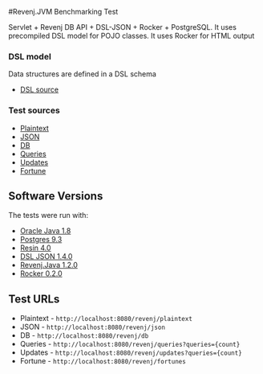#Revenj.JVM Benchmarking Test

Servlet + Revenj DB API + DSL-JSON + Rocker + PostgreSQL.
It uses precompiled DSL model for POJO classes.
It uses Rocker for HTML output

### DSL model
Data structures are defined in a DSL schema

 * [DSL source](src/main/java/hello/model.dsl)

### Test sources

 * [Plaintext](src/main/java/hello/PlaintextServlet.java)
 * [JSON](src/main/java/hello/JsonServlet.java)
 * [DB](src/main/java/hello/DbServlet.java)
 * [Queries](src/main/java/hello/QueriesServlet.java)
 * [Updates](src/main/java/hello/UpdatesServlet.java)
 * [Fortune](src/main/java/hello/FortunesServlet.java)

## Software Versions
The tests were run with:

 * [Oracle Java 1.8](https://www.oracle.com/java/)
 * [Postgres 9.3](http://www.postgresql.org/)
 * [Resin 4.0](http://www.caucho.com/)
 * [DSL JSON 1.4.0](http://github.com/ngs-doo/dsl-json)
 * [Revenj.Java 1.2.0](http://github.com/ngs-doo/revenj)
 * [Rocker 0.2.0](https://github.com/fizzed/rocker)

## Test URLs

 * Plaintext - `http://localhost:8080/revenj/plaintext`
 * JSON - `http://localhost:8080/revenj/json`
 * DB - `http://localhost:8080/revenj/db`
 * Queries - `http://localhost:8080/revenj/queries?queries={count}`
 * Updates -  `http://localhost:8080/revenj/updates?queries={count}`
 * Fortune -  `http://localhost:8080/revenj/fortunes`
